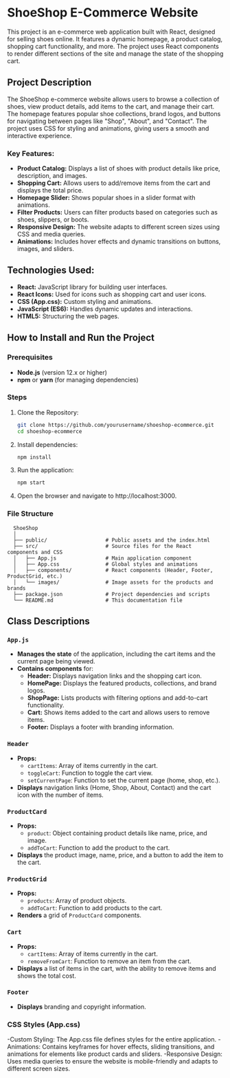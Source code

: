 # ShoeShop E-Commerce Website

This project is an e-commerce web application built with React, designed for selling shoes online. It features a dynamic homepage, a product catalog, shopping cart functionality, and more. The project uses React components to render different sections of the site and manage the state of the shopping cart.

## Project Description
The ShoeShop e-commerce website allows users to browse a collection of shoes, view product details, add items to the cart, and manage their cart. The homepage features popular shoe collections, brand logos, and buttons for navigating between pages like "Shop", "About", and "Contact". The project uses CSS for styling and animations, giving users a smooth and interactive experience.

### Key Features:
- **Product Catalog:** Displays a list of shoes with product details like price, description, and images.
- **Shopping Cart:** Allows users to add/remove items from the cart and displays the total price.
- **Homepage Slider:** Shows popular shoes in a slider format with animations.
- **Filter Products:** Users can filter products based on categories such as shoes, slippers, or boots.
- **Responsive Design:** The website adapts to different screen sizes using CSS and media queries.
- **Animations:** Includes hover effects and dynamic transitions on buttons, images, and sliders.

## Technologies Used:
- **React:** JavaScript library for building user interfaces.
- **React Icons:** Used for icons such as shopping cart and user icons.
- **CSS (App.css):** Custom styling and animations.
- **JavaScript (ES6):** Handles dynamic updates and interactions.
- **HTML5:** Structuring the web pages.

## How to Install and Run the Project

### Prerequisites
- **Node.js** (version 12.x or higher)
- **npm** or **yarn** (for managing dependencies)

### Steps
1. Clone the Repository:
   ```bash
   git clone https://github.com/yourusername/shoeshop-ecommerce.git
   cd shoeshop-ecommerce

2. Install dependencies:
   ```bash
   npm install
3. Run the application:
   ```bash
   npm start

4. Open the browser and navigate to http://localhost:3000.

### File Structure

      ShoeShop
      │
      ├── public/                   # Public assets and the index.html
      ├── src/                      # Source files for the React components and CSS
      │   ├── App.js                # Main application component
      │   ├── App.css               # Global styles and animations
      │   ├── components/           # React components (Header, Footer, ProductGrid, etc.)
      │   └── images/               # Image assets for the products and brands
      ├── package.json              # Project dependencies and scripts
      └── README.md                 # This documentation file

## Class Descriptions

### `App.js`
- **Manages the state** of the application, including the cart items and the current page being viewed.
- **Contains components** for:
  - **Header:** Displays navigation links and the shopping cart icon.
  - **HomePage:** Displays the featured products, collections, and brand logos.
  - **ShopPage:** Lists products with filtering options and add-to-cart functionality.
  - **Cart:** Shows items added to the cart and allows users to remove items.
  - **Footer:** Displays a footer with branding information.

### `Header`
- **Props:**
  - `cartItems`: Array of items currently in the cart.
  - `toggleCart`: Function to toggle the cart view.
  - `setCurrentPage`: Function to set the current page (home, shop, etc.).
- **Displays** navigation links (Home, Shop, About, Contact) and the cart icon with the number of items.

### `ProductCard`
- **Props:**
  - `product`: Object containing product details like name, price, and image.
  - `addToCart`: Function to add the product to the cart.
- **Displays** the product image, name, price, and a button to add the item to the cart.

### `ProductGrid`
- **Props:**
  - `products`: Array of product objects.
  - `addToCart`: Function to add products to the cart.
- **Renders** a grid of `ProductCard` components.

### `Cart`
- **Props:**
  - `cartItems`: Array of items currently in the cart.
  - `removeFromCart`: Function to remove an item from the cart.
- **Displays** a list of items in the cart, with the ability to remove items and shows the total cost.

### `Footer`
- **Displays** branding and copyright information.

### CSS Styles (App.css)
-Custom Styling: The App.css file defines styles for the entire application.
-Animations: Contains keyframes for hover effects, sliding transitions, and animations for elements like product cards and sliders.
-Responsive Design: Uses media queries to ensure the website is mobile-friendly and adapts to different screen sizes.
